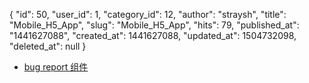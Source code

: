{
    "id": 50,
    "user_id": 1,
    "category_id": 12,
    "author": "straysh",
    "title": "Mobile_H5_App",
    "slug": "Mobile_H5_App",
    "hits": 79,
    "published_at": "1441627088",
    "created_at": 1441627088,
    "updated_at": 1504732098,
    "deleted_at": null
}
* [bug report 组件](https://docs.getsentry.com/hosted/clients/javascript/) 